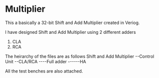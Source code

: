 # Multiplier

This a basically a 32-bit Shift and Add Multiplier created in Veriog.

I have designed Shift and Add Multiplier using 2 different adders 
1. CLA
2. RCA

The heirarchy of the files are as follows
Shift and Add Multiplier
--Control Unit
--CLA/RCA
----Full adder
------HA


All the test benches are also attached.
